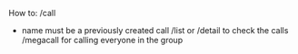 How to: /call <name>
* name must be a previously created call
/list or /detail to check the calls
/megacall for calling everyone in the group